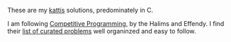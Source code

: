 These are my [kattis](https://open.kattis.com/) solutions, predominately in C.

I am following [Competitive Programming](https://cpbook.net/),
by the Halims and Effendy.
I find their [list of curated problems](https://cpbook.net/methodstosolve)
well organinzed and easy to follow.
